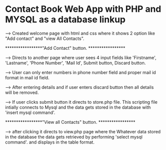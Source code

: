 # Contact Book Web App with PHP and MYSQL as a database linkup


--> Created welcome page with html and css  where it shows 2 option like "Add contact" and "view All Contacts".

*****************"Add Contact" button. *****************

--> Directs to another page where user sees 4 input fields like 'Firstname', 'Lastname', 'Phone Number', 'Mail Id', Submit button, Discard button.

--> User can only enter numbers in phone number field and proper mail id format in mail id field.

--> After entering details and if user enters discard button then all details will be removed.

--> If user clicks submit button it directs to store.php file. This scripting file intially connects to Mysql and the data gets stored in the database with 'insert mysql command'.



*****************"View all  Contacts" button. *****************

--> after clicking it directs to view.php page where the Whatever data stored in the database the data gets retrieved  by performing 'select mysql command'. and displays in the table format.
